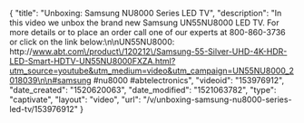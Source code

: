 {
    "title": "Unboxing: Samsung NU8000 Series LED TV",
    "description": "In this video we unbox the brand new Samsung UN55NU8000 LED TV.    For more details or to place an order call one of our experts at 800-860-3736 or click on the link below:\n\nUN55NU8000: http:\/\/www.abt.com\/product\/120212\/Samsung-55-Silver-UHD-4K-HDR-LED-Smart-HDTV-UN55NU8000FXZA.html?utm_source=youtube&utm_medium=video&utm_campaign=UN55NU8000_2018039\n\n#samsung #nu8000 #abtelectronics",
    "videoid": "153976912",
    "date_created": "1520620063",
    "date_modified": "1521063782",
    "type": "captivate",
    "layout": "video",
    "url": "\/v\/unboxing-samsung-nu8000-series-led-tv\/153976912"
}